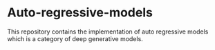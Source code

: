 # Auto-regressive-models
This repository contains the implementation of auto regressive models which is a category of deep generative models.

